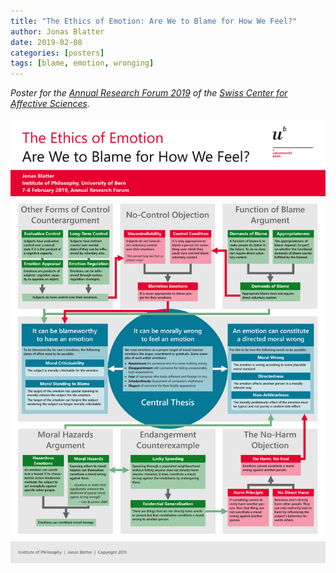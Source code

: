 ```yaml
---
title: "The Ethics of Emotion: Are We to Blame for How We Feel?"
author: Jonas Blatter
date: 2019-02-08
categories: [posters]
tags: [blame, emotion, wronging]
---
```


*Poster for the [Annual Research Forum 2019](https://www.unige.ch/cisa/education/arf-2019/) of the [Swiss Center for Affective Sciences](https://www.unige.ch/cisa/).*

[ ![The Poster](/assets/img/arf2019-blatter.png "The Poster") ](/assets/img/arf2019-blatter.png)
